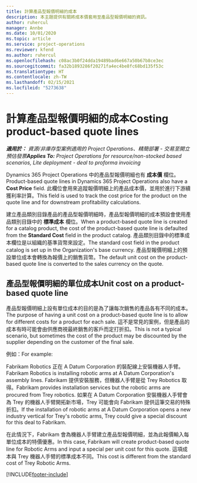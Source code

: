 ```yaml
---
title: 計算產品型報價明細的成本
description: 本主題提供有關將成本價套用至產品型報價明細的資訊。
author: ruhercul
manager: Annbe
ms.date: 10/01/2020
ms.topic: article
ms.service: project-operations
ms.reviewer: kfend
ms.author: ruhercul
ms.openlocfilehash: c08ac3b0f24dda19489bad6e667a50b67b8ce3ec
ms.sourcegitcommit: fa32b1893286f20271fa4ec4be8fc68bd135f53c
ms.translationtype: HT
ms.contentlocale: zh-TW
ms.lasthandoff: 02/15/2021
ms.locfileid: "5273638"
---
```

# <a name="costing-product-based-quote-lines"></a><span data-ttu-id="5f5f3-103">計算產品型報價明細的成本</span><span class="sxs-lookup"><span data-stu-id="5f5f3-103">Costing product-based quote lines</span></span>

<span data-ttu-id="5f5f3-104">_**適用於：** 資源/非庫存型案例適用的 Project Operations、精簡部署 - 交易至開立預估發票_</span><span class="sxs-lookup"><span data-stu-id="5f5f3-104">_**Applies To:** Project Operations for resource/non-stocked based scenarios, Lite deployment - deal to proforma invoicing_</span></span>


<span data-ttu-id="5f5f3-105">Dynamics 365 Project Operations 中的產品型報價明細也有 **成本價** 欄位。</span><span class="sxs-lookup"><span data-stu-id="5f5f3-105">Product-based quote lines in Dynamics 365 Project Operations also have a **Cost Price** field.</span></span> <span data-ttu-id="5f5f3-106">此欄位會用來追蹤報價明細上的產品成本價，並用於進行下游續獲利率計算。</span><span class="sxs-lookup"><span data-stu-id="5f5f3-106">This field is used to track the cost price for the product on the quote line and for downstream profitability calculations.</span></span>

<span data-ttu-id="5f5f3-107">建立產品類別目錄產品的產品型報價明細時，產品型報價明細的成本預設會使用產品類別目錄中的 **標準成本** 欄位。</span><span class="sxs-lookup"><span data-stu-id="5f5f3-107">When a product-based quote line is created for a catalog product, the cost of the product-based quote line is defaulted from the **Standard Cost** field in the product catalog.</span></span> <span data-ttu-id="5f5f3-108">產品類別目錄中的標準成本欄位是以組織的基準貨幣來設定。</span><span class="sxs-lookup"><span data-stu-id="5f5f3-108">The standard cost field in the product catalog is set up in the Organization's base currency.</span></span> <span data-ttu-id="5f5f3-109">產品型報價明細上的預設單位成本會轉換為報價上的銷售貨幣。</span><span class="sxs-lookup"><span data-stu-id="5f5f3-109">The default unit cost on the product-based quote line is converted to the sales currency on the quote.</span></span>

## <a name="unit-cost-on-a-product-based-quote-line"></a><span data-ttu-id="5f5f3-110">產品型報價明細的單位成本</span><span class="sxs-lookup"><span data-stu-id="5f5f3-110">Unit cost on a product-based quote line</span></span>

<span data-ttu-id="5f5f3-111">產品型報價明細上設有單位成本的目的是為了讓每次銷售的產品各有不同的成本。</span><span class="sxs-lookup"><span data-stu-id="5f5f3-111">The purpose of having a unit cost on a product-based quote line is to allow for different costs for a product for each sale.</span></span> <span data-ttu-id="5f5f3-112">這不是常見的案例，但是產品的成本有時可能會由供應商視最終銷售的客戶而定打折扣。</span><span class="sxs-lookup"><span data-stu-id="5f5f3-112">This is not a typical scenario, but sometimes the cost of the product may be discounted by the supplier depending on the customer of the final sale.</span></span>

<span data-ttu-id="5f5f3-113">例如：</span><span class="sxs-lookup"><span data-stu-id="5f5f3-113">For example:</span></span>

<span data-ttu-id="5f5f3-114">Fabrikam Robotics 正在 A Datum Corporation 的裝配線上安裝機器人手臂。</span><span class="sxs-lookup"><span data-stu-id="5f5f3-114">Fabrikam Robotics is installing robotic arms at A Datum Corporation's assembly lines.</span></span> <span data-ttu-id="5f5f3-115">Fabrikam 提供安裝服務，但機器人手臂是從 Trey Robotics 取得。</span><span class="sxs-lookup"><span data-stu-id="5f5f3-115">Fabrikam provides installation services but the robotic arms are procured from Trey robotics.</span></span> <span data-ttu-id="5f5f3-116">如果在 A Datum Corporation 安裝機器人手臂會為 Trey 的機器人手臂開拓新市場，Trey 可能會向 Fabrikam 提供這筆交易的特殊折扣。</span><span class="sxs-lookup"><span data-stu-id="5f5f3-116">If the installation of robotic arms at A Datum Corporation opens a new industry vertical for Trey's robotic arms, Trey could give a special discount for this deal to Fabrikam.</span></span>

<span data-ttu-id="5f5f3-117">在此情況下，Fabrikam 會為機器人手臂建立產品型報價明細，並為此報價輸入每單位成本的特價優惠。</span><span class="sxs-lookup"><span data-stu-id="5f5f3-117">In this case, Fabrikam will create product-based quote line for Robotic Arms and input a special per unit cost for this quote.</span></span> <span data-ttu-id="5f5f3-118">這項成本與 Trey 機器人手臂的標準成本不同。</span><span class="sxs-lookup"><span data-stu-id="5f5f3-118">This cost is different from the standard cost of Trey Robotic Arms.</span></span>


[!INCLUDE[footer-include](../../includes/footer-banner.md)]